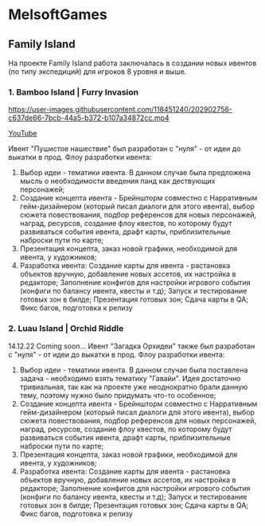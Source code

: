 # MelsoftGames

## Family Island

На проекте Family Island работа заключалась в создании новых ивентов (по типу экспедиций) для игроков 8 уровня и выше. 


### 1. Bamboo Island | Furry Invasion

https://user-images.githubusercontent.com/118451240/202902756-c637de66-7bcb-44a5-b372-b107a34872cc.mp4

[YouTube](https://www.youtube.com/watch?v=zMveSINrN3g&t)

Ивент "Пушистое нашествие" был разработан с "нуля" - от идеи до выкатки в прод. 
Флоу разработки ивента:
1. Выбор идеи - тематики ивента. В данном случае была предложена мысль о необходимости введения панд как дествующих персонажей;
2. Создание концепта ивента - Брейншторм совместно с Нарративным гейм-дизайнером (который писал диалоги для этого ивента), выбор сюжета повествования, подбор референсов для новых персонажей, наград, ресурсов, создание флоу квестов, по которому будут развиваться события ивента, драфт карты, приблизительные наброски пути по карте;
3. Презентация концепта, заказ новой графики, необходимой для ивента, у художников;
4. Разработка ивента: 
Создание карты для ивента - растановка объектов вручную, добавление новых ассетов, их настройка в редакторе;
Заполнение конфигов для настройки игрового события (конфиги по балансу ивента, квесты и т.д);
Запуск и тестирование готовых зон в билде;
Презентация готовых зон;
Сдача карты в QA;
Фикс багов, подготовка к релизу

### 2. Luau Island | Orchid Riddle

14.12.22 Coming soon…
Ивент "Загадка Орхидеи" также был разработан с "нуля" - от идеи до выкатки в прод. 
Флоу разработки ивента:
1. Выбор идеи - тематики ивента. В данном случае была поставлена задача - необходимо взять тематику "Гавайи". Идея достаточно тривиальная, так как на проекте уже неоднократно брали данную тему, поэтому нужно было придумать что-то особенное;
2. Создание концепта ивента - Брейншторм совместно с Нарративным гейм-дизайнером (который писал диалоги для этого ивента), выбор сюжета повествования, подбор референсов для новых персонажей, наград, ресурсов, создание флоу квестов, по которому будут развиваться события ивента, драфт карты, приблизительные наброски пути по карте;
3. Презентация концепта, заказ новой графики, необходимой для ивента, у художников;
4. Разработка ивента: 
Создание карты для ивента - растановка объектов вручную, добавление новых ассетов, их настройка в редакторе;
Заполнение конфигов для настройки игрового события (конфиги по балансу ивента, квесты и т.д);
Запуск и тестирование готовых зон в билде;
Презентация готовых зон;
Сдача карты в QA;
Фикс багов, подготовка к релизу
